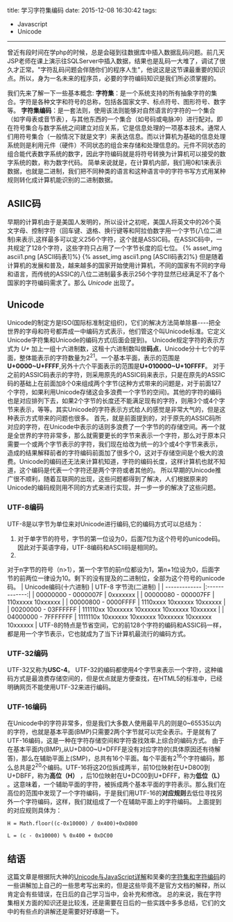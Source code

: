 title: 学习字符集编码
date: 2015-12-08 16:30:42
tags:
- Javascript
- Unicode
---
曾近有段时间在学php的时候，总是会碰到往数据库中插入数据乱码问题。前几天JSP老师在课上演示往SQLServer中插入数据，结果也是乱码一大堆了，调试了很久才正常。"字符乱码问题会伴随你们的程序人生"，他说这是这节课最重要的知识点。所以，身为一名未来的程序员，必要的字符编码知识是我们所必须掌握的。
<!--more-->
我们先来了解一下一些基本概念:
**字符集**：是一个系统支持的所有抽象字符的集合。字符是各种文字和符号的总称，包括各国家文字、标点符号、图形符号、数字等。
**字符集编码**：是一套法则，使用该法则能够对自然语言的字符的一个集合（如字母表或音节表），与其他东西的一个集合（如号码或电脉冲）进行配对。即在符号集合与数字系统之间建立对应关系，它是信息处理的一项基本技术。通常人们用符号集合（一般情况下就是文字）来表达信息。而以计算机为基础的信息处理系统则是利用元件（硬件）不同状态的组合来存储和处理信息的。元件不同状态的组合能代表数字系统的数字，因此字符编码就是将符号转换为计算机可以接受的数字系统的数，称为数字代码。
简单来说就是，在计算机内部，我们用0和1来表示数据，也就是二进制，我们把不同种类的语言和这种语言中的字符书写方式用某种规则转化成计算机能识别的二进制数据。
## ASIIC码
早期的计算机由于是美国人发明的，所以设计之初呢，美国人将英文中的26个英文字母、控制字符（回车键、退格、换行键等和阿拉伯数字用一个字节(八位二进制)来表示,这样最多可以定义256个字符，这个就是ASSIC码。在ASSIC码中，一共规定了128个字符，这些字符只占用了一个字节长度的后七位。
{% asset_img ascii1.png [ASCII码表1]%}
{% asset_img ascii1.png [ASCII码表2]%}
但是随着计算机的发展和普及，越来越多的国家开始使用计算机，不同的国家有不同的字母和语言，而传统的ASSIC的八位二进制最多表示256个字符显然已经满足不了各个国家的字符编码需求了。那么 *Unicode* 出现了。
## Unicode
Unicode的制定方是ISO(国际标准制定组织)，它们的解决方法简单除暴----把全世界的字母和符号都弄成一中编码方式表示，他们管这个叫Unicode标准。它定义Unicode字符集和Unicode的编码方式(后面会提到)。
Unicode规定字符的表示方式为 *U+* 加上一组十六进制数，这租十六进制数叫做**码点**，Unicode分十七个的平面，整体能表示的字符数量为2<sup>21</sup>。一个基本平面，表示的范围是**U+0000~U+FFFF**,另外十六个平面表示的范围是**U+010000~U+10FFFF**。
对于之前的ASSIC码表示的字符，则采用原先的ASSIC码来表示，只是在原先的ASSIC码的基础上在前面加8个0来组成两个字节(这种方式带来的问题是，对于前面127个字符，如果利用Unicode存储这会多浪费一个字节的空间)。其他的字符的编码也是对应排列下去，如果2个字节的长度还不能满足现有的字符，则用3个或4个字节来表示，等等。其实Unicode的字符表示方式给人的感觉是非常大气的，但是这种表示方式带来的问题也很多。
首先，就是前面提到的，对于原先的ASSIC码所对应的字符，在Unicode中表示的话则多浪费了一个字节的的存储空间。再一个就是全世界的字符非常多，那么就需要更长的字节来表示一个字符，那么对于原本只需要一个或两个字节表示的字符，我们现在给改为统一的3个或4个字节来表示，造成的结果解释前者的字符编码前面加了很多个0，这对于存储空间是个极大的浪费。Unicode的编码还无法来计算机知道，字符的编码长度，这样计算机也就不知道，这个编码是代表一个字符还是两个字符或者其他的。
所以早期的Unicode推广很不顺利，随着互联网的出现，这些问题都得到了解决，人们根据原来的Unicode的编码规则用不同的方式来进行实现，并一步一步的解决了这些问题。
### UTF-8编码
UTF-8是以字节为单位来对Unicode进行编码,它的编码方式可以总结为：
1. 对于单字节的符号，字节的第一位设为0，后面7位为这个符号的unicode码。因此对于英语字母，UTF-8编码和ASCII码是相同的。
2.
对于n字节的符号（n>1），第一个字节的前n位都设为1，第n+1位设为0，后面字节的前两位一律设为10。剩下的没有提及的二进制位，全部为这个符号的unicode码。
| Unicode编码(十六进制) | UTF-8 字节流(二进制)         |
| ------------- |:-------------:|
| 00000000 - 0000007F | 0xxxxxxx |
| 00000080 - 000007FF | 110xxxxx 10xxxxxx |
| 00000800 - 0000FFFF | 1110xxxx 10xxxxxx 10xxxxxx |
| 00200000 - 03FFFFFF | 111110xx 10xxxxxx 10xxxxxx 10xxxxxx 10xxxxxx |
| 04000000 - 7FFFFFFF | 1111110x 10xxxxxx 10xxxxxx 10xxxxxx 10xxxxxx 10xxxxxx |
UTF-8的特点是节省空间，它的前128个字符的编码和ASSIC码一样，都是用一个字节表示，它也就成为了当下计算机最流行的编码方式。

### UTF-32编码
UTF-32又称为**USC-4**。
UTF-32的编码都使用4个字节来表示一个字符，这种编码方式是最浪费存储空间的，但是优点就是方便查找，在HTML5的标准中，已经明确网页不能使用UTF-32来进行编码。

### UTF-16编码
在Unicode中的字符非常多，但是我们大多数人使用最平凡的则是0~65535以内的字符，也就是基本平面(BMP)只需要2两个字节就可以完全表示。于是就有了UTF-16编码，这是一种在字符存储空间和字符查找效率上综合的编码方式。
由于在基本平面内(BMP),从U+D800~U+DFFF是没有对应字符的(具体原因还有待解答)，那么在辅助平面上(SMP)，总共有16个平面。每个平面有2<sup>16</sup>个字符编码，那么总共是2<sup>20</sup>个编码。UTF-16将这20位拆成两半，前10位映射在U+D800到U+DBFF，称为**高位（H）** ，后10位映射在U+DC00到U+DFFF，称为**低位（L）** 。这意味着，一个辅助平面的字符，被拆成两个基本平面的字符表示。那么我们在高位的范围中发现了一个字符编码，于是我们用UTF-16的**对应规则**去低位寻找另外一个字符编码，这样，我们就组成了一个在辅助平面上的字符编码。
上面提到的对应规则具体为：
```
H = Math.floor((c-0x10000) / 0x400)+0xD800

L = (c - 0x10000) % 0x400 + 0xDC00
```
## 结语
这篇文章是根据阮大神的[Unicode与JavaScript详解](http://www.ruanyifeng.com/blog/2014/12/unicode.html)和吴秦的[字符集和字符编码](http://www.cnblogs.com/skynet/archive/2011/05/03/2035105.html )的一些讲解加上自己的一些思考写出来的，但是这些毕竟不是官方文档的解释，所以肯定会有些错误，在日后的自己学习当中，会补充和修改。
总的来说，我在字符集相关方面的知识还是比较浅，还是需要在日后的一些实践中多多总结，它们的文中的有些点的讲解还是需要好好琢磨一下。
